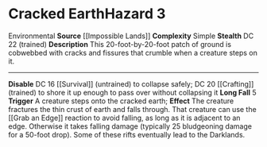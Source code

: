 ﻿---
ac: null
all_resistance: null
complexity: Simple
element: null
fortitude: null
hardness: null
hazard_type: Environmental
hp: null
id: '304'
immunity: null
level: '3'
name: Cracked Earth
rarity: Common
reflex: null
resistance: null
school: null
source: '[[DATABASE/source/Impossible Lands|Impossible Lands]]'
trait:
- '[[DATABASE/trait/Environmental|Environmental]]'
type: Hazard
weakness: null
will: null

---
# Cracked Earth<span class="item-type">Hazard 3</span>

<span class="item-trait">Environmental</span>
**Source** [[Impossible Lands]]
**Complexity** Simple
**Stealth** DC 22 (trained)
**Description** This 20-foot-by-20-foot patch of ground is cobwebbed with cracks and fissures that crumble when a creature steps on it.

---
**Disable** DC 16 [[Survival]] (untrained) to collapse safely; DC 20 [[Crafting]] (trained) to shore it up enough to pass over without collapsing it
**Long Fall** <span class="action-icon">5</span> **Trigger** A creature steps onto the cracked earth; **Effect** The creature fractures the thin crust of earth and falls through. That creature can use the [[Grab an Edge]] reaction to avoid falling, as long as it is adjacent to an edge. Otherwise it takes falling damage (typically 25 bludgeoning damage for a 50-foot drop). Some of these rifts eventually lead to the Darklands.